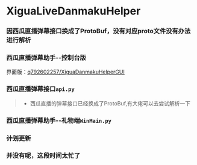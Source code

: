 # XiguaLiveDanmakuHelper

### 因西瓜直播弹幕接口换成了ProtoBuf，没有对应proto文件没有办法进行解析

### 西瓜直播弹幕助手--控制台版

界面版：[q792602257/XiguaDanmakuHelperGUI](https://github.com/q792602257/XiguaDanmakuHelperGUI "C# ver")

### 西瓜直播弹幕接口```api.py```

> - 西瓜直播的弹幕接口已经换成了ProtoBuf,有大佬可以去尝试解析一下

### 西瓜直播弹幕助手--礼物端```WinMain.py```

### <s>计划更新</s>

### 并没有呢，这段时间太忙了
